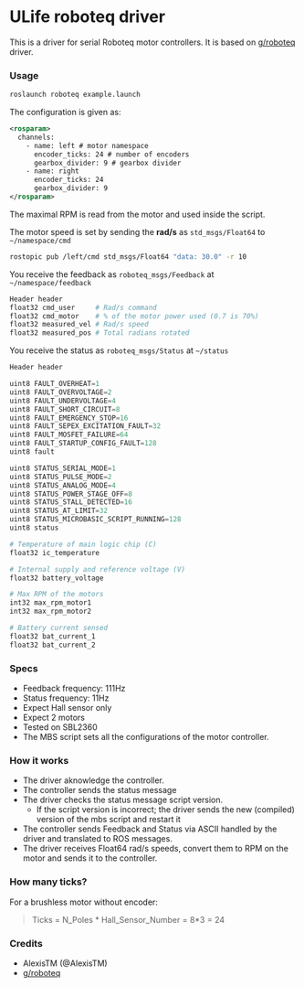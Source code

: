 ULife roboteq driver
=======

This is a driver for serial Roboteq motor controllers.
It is based on [g/roboteq](http://github.com/g/roboteq) driver.

### Usage

```bash
roslaunch roboteq example.launch
```

The configuration is given as:

```xml
<rosparam>
  channels:
    - name: left # motor namespace
      encoder_ticks: 24 # number of encoders
      gearbox_divider: 9 # gearbox divider
    - name: right 
      encoder_ticks: 24
      gearbox_divider: 9
</rosparam>
```

The maximal RPM is read from the motor and used inside the script.

The motor speed is set by sending the **rad/s** as `std_msgs/Float64` to `~/namespace/cmd`

```bash
rostopic pub /left/cmd std_msgs/Float64 "data: 30.0" -r 10
```

You receive the feedback as `roboteq_msgs/Feedback` at `~/namespace/feedback`

```python
Header header
float32 cmd_user     # Rad/s command 
float32 cmd_motor    # % of the motor power used (0.7 is 70%)
float32 measured_vel # Rad/s speed
float32 measured_pos # Total radians rotated
```

You receive the status as `roboteq_msgs/Status` at `~/status`

```python
Header header

uint8 FAULT_OVERHEAT=1
uint8 FAULT_OVERVOLTAGE=2
uint8 FAULT_UNDERVOLTAGE=4
uint8 FAULT_SHORT_CIRCUIT=8
uint8 FAULT_EMERGENCY_STOP=16
uint8 FAULT_SEPEX_EXCITATION_FAULT=32
uint8 FAULT_MOSFET_FAILURE=64
uint8 FAULT_STARTUP_CONFIG_FAULT=128
uint8 fault

uint8 STATUS_SERIAL_MODE=1
uint8 STATUS_PULSE_MODE=2
uint8 STATUS_ANALOG_MODE=4
uint8 STATUS_POWER_STAGE_OFF=8
uint8 STATUS_STALL_DETECTED=16
uint8 STATUS_AT_LIMIT=32
uint8 STATUS_MICROBASIC_SCRIPT_RUNNING=128
uint8 status

# Temperature of main logic chip (C)
float32 ic_temperature

# Internal supply and reference voltage (V)
float32 battery_voltage

# Max RPM of the motors
int32 max_rpm_motor1
int32 max_rpm_motor2

# Battery current sensed
float32 bat_current_1
float32 bat_current_2
```


### Specs

* Feedback frequency: 111Hz
* Status frequency: 11Hz
* Expect Hall sensor only
* Expect 2 motors
* Tested on SBL2360
* The MBS script sets all the configurations of the motor controller.

### How it works

* The driver aknowledge the controller.
* The controller sends the status message
* The driver checks the status message script version.
	* If the script version is incorrect; the driver sends the new (compiled) version of the mbs script and restart it
* The controller sends Feedback and Status via ASCII handled by the driver and translated to ROS messages.
* The driver receives Float64 rad/s speeds, convert them to RPM on the motor and sends it to the controller. 

### How many ticks?

For a brushless motor without encoder: 

> Ticks = N_Poles \* Hall_Sensor_Number = 8\*3 = 24

### Credits
- AlexisTM (@AlexisTM)
- [g/roboteq](http://github.com/g/roboteq)
